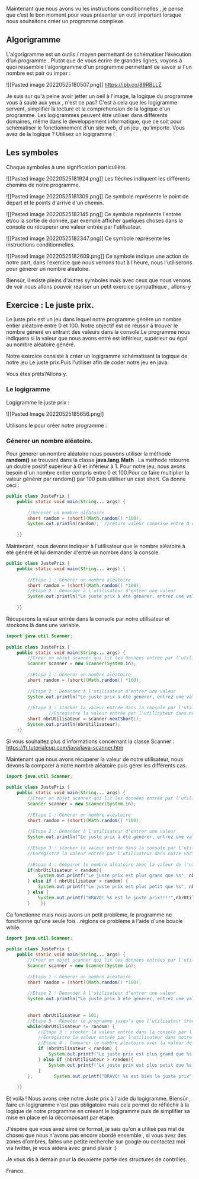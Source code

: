 

Maintenant que nous avons vu les instructions conditionnelles , je pense que c’est le bon moment pour vous présenter un outil important lorsque nous souhaitons créer un programme complexe.
 
## Algorigramme

L'algorigramme est un outils / moyen permettant de schématiser l’éxécution d’un programme .
Plutot que de vous écrire de grandes lignes, voyons à quoi ressemble l'algorigramme d'un programme permettant de savoir si l'un nombre est pair ou impar :

![[Pasted image 20220525180507.png]]
https://ibb.co/89RBLLZ

Je suis sur qu'à peine avoir jetter un oeil à l'image, la logique du programme vous à sauté aux yeux , n'est ce pas?
C'est à cela que les logigramme servent, simplifier la lecture et la comprehension de la logique d'un programme.
Les logigrammes peuvent être utiliser dans différents domaines, même dans le developpement informatique, que ce soit pour schématiser le fonctionnement d'un site web, d'un jeu , qu'importe. Vous avez de la logique ? Utilisez un logigramme !


## Les symboles
Chaque symboles à une signification particulière. 

![[Pasted image 20220525181924.png]]
Les flèches indiquent les différents chemins de notre programme.

![[Pasted image 20220525181309.png]]
Ce symbole représente le point de départ et le points d'arrivé d'un chemin.

![[Pasted image 20220525182145.png]]
Ce symbole représente l'entrée et/ou la sortie de donnée, par exemple afficher quelques choses dans la console ou récuperer une valeur entrée par l'utilisateur.

![[Pasted image 20220525182347.png]]
Ce symbole représente les instructions conditionnelles.

![[Pasted image 20220525182609.png]]
Ce symbole indique une action de notre part, dans l'exercice que nous verrons tout à l'heure, nous l'utiliserons pour génerer un nombre aléatoire.

Biensûr, il existe pleins d'autres symboles mais avec ceux que nous venons de voir nous allons pouvoir réaliser un petit exercice sympathique , allons-y

## Exercice : Le juste prix.

Le juste prix est un jeu dans lequel notre programme génère un nombre entier  aléatoire entre 0 et 100. Notre objectif est de réussir à trouver le nombre géneré en entrant des valeurs dans la console.Le programme nous indiquera si la valeur que nous avons entré est inférieur, supérieur ou égal au nombre aléatoire généré.

Notre exercice consiste à créer un logigramme schématisant la logique de notre jeu Le juste prix.Puis l'utiliser afin de coder notre jeu en java.

Vous êtes prêts?Allons y.

### Le logigramme
Logigramme le juste prix :

![[Pasted image 20220525185656.png]]

Utilisons le pour créer notre programme :

### Génerer un nombre aléatoire.

Pour génerer un nombre aléatoire nous pouvons utiliser la méthode __random()__ se trouvant dans la classe __java.lang.Math__ . La méthode retourne un double positif supèrieur à 0 et inférieur à 1.
Pour notre jeu, nous avons besoin d'un nombre entier compris entre 0 et 100.Pour ce faire multiplier la valeur générer par random() par 100 puis utiiliser un cast short.
Ca donne ceci :
```java
public class JustePrix {  
    public static void main(String... args) {  
  
        //Génerer un nombre aléatoire  
        short random = (short)(Math.random() *100);  
        System.out.println(random);  //return valeur comprise entre 0 et 100.
  
    }}
```

Maintenant, nous devons indiquer à l'utilisateur que le nombre aléatoire à été généré et lui demander d'entré un nombre dans la console.

```java
public class JustePrix {  
    public static void main(String... args) {  
  
        //Etape 1 : Génerer un nombre aléatoire  
        short random = (short)(Math.random() *100);  
        //Etape 2 : Demander à l'utilisateur d'entrer une valeur  
        System.out.println("Le juste prix à été générer, entrez une valeur entre 0 et 100.");  
  
    }}

```


Récuperons la valeur entrée dans la console par notre utilisateur et stockons là dans une variable.

```java
import java.util.Scanner;  
  
public class JustePrix {  
    public static void main(String... args) {  
        //Créer un objet scanner qui lit les données entrée par l'utilisateur"  
        Scanner scanner = new Scanner(System.in);  
  
        //Etape 1 : Génerer un nombre aléatoire  
        short random = (short)(Math.random() *100);  
  
        //Etape 2 : Demander à l'utilisateur d'entrer une valeur  
        System.out.println("Le juste prix à été générer, entrez une valeur entre 0 et 100.");  
  
        //Etape 3 : stocker la valeur entrée dans la console par l'utilisateur  
                //Enregistre la valeur entrée par l'utilisateur dans notre variable  
        short nbrUtilisateur = scanner.nextShort();  
        System.out.println(nbrUtilisateur);  
    }}
```

Si vous souhaitez plus d'informations concernant la classe Scanner : https://fr.tutorialcup.com/java/java-scanner.htm

Maintenant que nous avons récuperer la valeur de notre utilisateur, nous devons la comparer à notre nombre aléatoire puis gérer les différents cas.

```java
import java.util.Scanner;  
  
public class JustePrix {  
    public static void main(String... args) {  
        //Créer un objet scanner qui lit les données entrée par l'utilisateur"  
        Scanner scanner = new Scanner(System.in);  
  
        //Etape 1 : Génerer un nombre aléatoire  
        short random = (short)(Math.random() *100);  
  
        //Etape 2 : Demander à l'utilisateur d'entrer une valeur  
        System.out.println("Le juste prix à été générer, entrez une valeur entre 0 et 100.");  
  
        //Etape 3 : stocker la valeur entrée dans la console par l'utilisateur  
        //Enregistre la valeur entrée par l'utilisateur dans notre variable        short nbrUtilisateur = scanner.nextShort();  
  
        //Etpae 4 : Comparer le nombre aléatoire avec la valeur de l'utilisateur puis gérer les différents cas.  
        if(nbrUtilisateur < random){ 
            System.out.printf("Le juste prix est plus grand que %s", nbrUtilisateur);  
        } else if ( nbrUtilisateur > random) {  
            System.out.printf("Le juste prix est plus petit que %s", nbrUtilisateur);  
        } else {  
            System.out.printf("BRAVO! %s est le juste prix!!!!",nbrUtilisateur);  
        }    }}
```

Ca fonctionne mais nous avons un petit problème, le programme ne fonctionne qu'une seule fois ..règlons ce problème à l'aide d'une boucle while.

```java
import java.util.Scanner;  
  
public class JustePrix {  
    public static void main(String... args) {  
        //Créer un objet scanner qui lit les données entrées par l'utilisateur"  
        Scanner scanner = new Scanner(System.in);  
  
        //Etape 1 : Génerer un nombre aléatoire  
        short random = (short)(Math.random() *100);  
  
        //Etape 2 : Demander à l'utilisateur d'entrer une valeur  
        System.out.println("Le juste prix à été générer, entrez une valeur entre 0 et 100.");  
  
  
        short nbrUtilisateur = 101;  
        //Etape 5 : Répeter le programme jusqu'a que l'utilisateur trouve le juste prix  
        while(nbrUtilisateur != random) {  
            //Etape 3 : stocker la valeur entrée dans la console par l'utilisateur  
            //Enregistre la valeur entrée par l'utilisateur dans notre variable            nbrUtilisateur = scanner.nextShort();  
            //Etpae 4 : Comparer le nombre aléatoire avec la valeur de l'utilisateur puis gérer les différents cas.  
            if (nbrUtilisateur < random) {  
                System.out.printf("Le juste prix est plus grand que %s \n", nbrUtilisateur);  
            } else if (nbrUtilisateur > random){  
                System.out.printf("Le juste prix est plus petit que %s \n", nbrUtilisateur);  
            }  
        };        System.out.printf("BRAVO! %s est bien le juste prix", nbrUtilisateur);  
  
    }}

```


Et voilà ! Nous avons crée notre Juste prix à l'aide du logigramme. 
Biensûr , faire un logigramme n'est pas obligatoire mais cela permet de réfléchir à la logique de notre programme en créeant le logigramme puis de simplifier sa mise en place en la décomposant par étape.

J'éspère que vous avez aimé ce format, je sais qu'on a utilisé pas mal de choses que nous n'avons pas encore abordé ensemble , si vous avez des zones d'ombres, faites une petite recherche sur google ou contactez moi via twitter, je vous aidera avec grand plaisir :)

Je vous dis à demain pour la deuxième partie des structures de contrôles.

Franco.